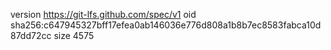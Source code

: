 version https://git-lfs.github.com/spec/v1
oid sha256:c647945327bff17efea0ab146036e776d808a1b8b7ec8583fabca10d87dd72cc
size 4575
